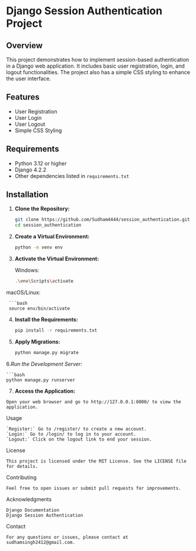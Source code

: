 # Django Session Authentication Project

## Overview

This project demonstrates how to implement session-based authentication in a Django web application. It includes basic user registration, login, and logout functionalities. The project also has a simple CSS styling to enhance the user interface.

## Features

- User Registration
- User Login
- User Logout
- Simple CSS Styling

## Requirements

- Python 3.12 or higher
- Django 4.2.2
- Other dependencies listed in `requirements.txt`

## Installation

1. **Clone the Repository:**

   ```bash
   git clone https://github.com/Sudham4444/session_authentication.git
   cd session_authentication

2. **Create a Virtual Environment:**

    ```bash
    python -m venv env

3. **Activate the Virtual Environment:**

   Windows:
  
     ```bash
     .\env\Scripts\activate
  
  macOS/Linux:
  
     ```bash
     source env/bin/activate

4. **Install the Requirements:**

    ```bash
    pip install -r requirements.txt

5. **Apply Migrations:**

    ```bash
    python manage.py migrate

  6.*Run the Development Server:*

    ```bash
    python manage.py runserver
    
  7. **Access the Application:**

    Open your web browser and go to http://127.0.0.1:8000/ to view the application.

Usage

    `Register:` Go to /register/ to create a new account.
    `Login:` Go to /login/ to log in to your account.
    `Logout:` Click on the logout link to end your session.

License

    This project is licensed under the MIT License. See the LICENSE file for details.

Contributing

    Feel free to open issues or submit pull requests for improvements.

Acknowledgments

    Django Documentation
    Django Session Authentication

Contact

    For any questions or issues, please contact at sudhamsingh2412@gmail.com.
